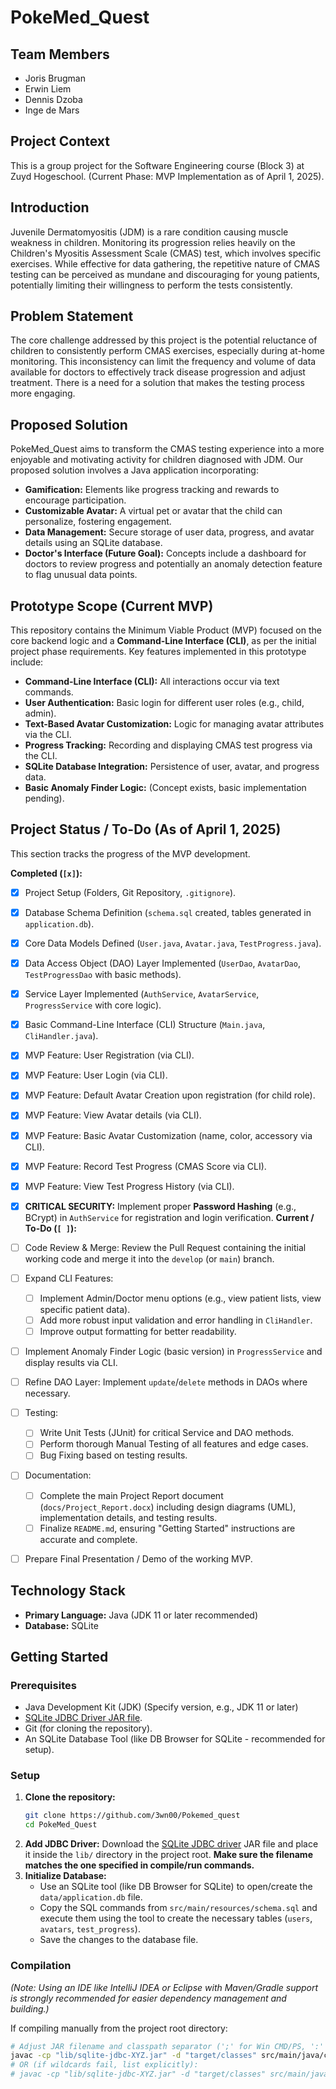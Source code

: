 # PokeMed_Quest

## Team Members

* Joris Brugman
* Erwin Liem
* Dennis Dzoba
* Inge de Mars

## Project Context

This is a group project for the Software Engineering course (Block 3) at Zuyd Hogeschool. (Current Phase: MVP Implementation as of April 1, 2025).

## Introduction

Juvenile Dermatomyositis (JDM) is a rare condition causing muscle weakness in children. Monitoring its progression relies heavily on the Children's Myositis Assessment Scale (CMAS) test, which involves specific exercises. While effective for data gathering, the repetitive nature of CMAS testing can be perceived as mundane and discouraging for young patients, potentially limiting their willingness to perform the tests consistently.

## Problem Statement

The core challenge addressed by this project is the potential reluctance of children to consistently perform CMAS exercises, especially during at-home monitoring. This inconsistency can limit the frequency and volume of data available for doctors to effectively track disease progression and adjust treatment. There is a need for a solution that makes the testing process more engaging.

## Proposed Solution

PokeMed_Quest aims to transform the CMAS testing experience into a more enjoyable and motivating activity for children diagnosed with JDM. Our proposed solution involves a Java application incorporating:

* **Gamification:** Elements like progress tracking and rewards to encourage participation.
* **Customizable Avatar:** A virtual pet or avatar that the child can personalize, fostering engagement.
* **Data Management:** Secure storage of user data, progress, and avatar details using an SQLite database.
* **Doctor's Interface (Future Goal):** Concepts include a dashboard for doctors to review progress and potentially an anomaly detection feature to flag unusual data points.

## Prototype Scope (Current MVP)

This repository contains the Minimum Viable Product (MVP) focused on the core backend logic and a **Command-Line Interface (CLI)**, as per the initial project phase requirements. Key features implemented in this prototype include:

* **Command-Line Interface (CLI):** All interactions occur via text commands.
* **User Authentication:** Basic login for different user roles (e.g., child, admin).
* **Text-Based Avatar Customization:** Logic for managing avatar attributes via the CLI.
* **Progress Tracking:** Recording and displaying CMAS test progress via the CLI.
* **SQLite Database Integration:** Persistence of user, avatar, and progress data.
* **Basic Anomaly Finder Logic:** (Concept exists, basic implementation pending).

## Project Status / To-Do (As of April 1, 2025)

This section tracks the progress of the MVP development.

**Completed (`[x]`):**

* [x] Project Setup (Folders, Git Repository, `.gitignore`).
* [x] Database Schema Definition (`schema.sql` created, tables generated in `application.db`).
* [x] Core Data Models Defined (`User.java`, `Avatar.java`, `TestProgress.java`).
* [x] Data Access Object (DAO) Layer Implemented (`UserDao`, `AvatarDao`, `TestProgressDao` with basic methods).
* [x] Service Layer Implemented (`AuthService`, `AvatarService`, `ProgressService` with core logic).
* [x] Basic Command-Line Interface (CLI) Structure (`Main.java`, `CliHandler.java`).
* [x] MVP Feature: User Registration (via CLI).
* [x] MVP Feature: User Login (via CLI).
* [x] MVP Feature: Default Avatar Creation upon registration (for child role).
* [x] MVP Feature: View Avatar details (via CLI).
* [x] MVP Feature: Basic Avatar Customization (name, color, accessory via CLI).
* [x] MVP Feature: Record Test Progress (CMAS Score via CLI).
* [x] MVP Feature: View Test Progress History (via CLI).
* [X] **CRITICAL SECURITY:** Implement proper **Password Hashing** (e.g., BCrypt) in `AuthService` for registration and login verification.
**Current / To-Do (`[ ]`):**


* [ ] Code Review & Merge: Review the Pull Request containing the initial working code and merge it into the `develop` (or `main`) branch.
* [ ] Expand CLI Features:
    * [ ] Implement Admin/Doctor menu options (e.g., view patient lists, view specific patient data).
    * [ ] Add more robust input validation and error handling in `CliHandler`.
    * [ ] Improve output formatting for better readability.
* [ ] Implement Anomaly Finder Logic (basic version) in `ProgressService` and display results via CLI.
* [ ] Refine DAO Layer: Implement `update`/`delete` methods in DAOs where necessary.
* [ ] Testing:
    * [ ] Write Unit Tests (JUnit) for critical Service and DAO methods.
    * [ ] Perform thorough Manual Testing of all features and edge cases.
    * [ ] Bug Fixing based on testing results.
* [ ] Documentation:
    * [ ] Complete the main Project Report document (`docs/Project_Report.docx`) including design diagrams (UML), implementation details, and testing results.
    * [ ] Finalize `README.md`, ensuring "Getting Started" instructions are accurate and complete.
* [ ] Prepare Final Presentation / Demo of the working MVP.

## Technology Stack

* **Primary Language:** Java (JDK 11 or later recommended)
* **Database:** SQLite

## Getting Started

### Prerequisites

* Java Development Kit (JDK) (Specify version, e.g., JDK 11 or later)
* [SQLite JDBC Driver JAR file](https://github.com/xerial/sqlite-jdbc/releases).
* Git (for cloning the repository).
* An SQLite Database Tool (like DB Browser for SQLite - recommended for setup).

### Setup

1.  **Clone the repository:**
    ```bash
    git clone https://github.com/3wn00/Pokemed_quest
    cd PokeMed_Quest
    ```
2.  **Add JDBC Driver:** Download the [SQLite JDBC driver](https://github.com/xerial/sqlite-jdbc/releases) JAR file and place it inside the `lib/` directory in the project root. **Make sure the filename matches the one specified in compile/run commands.**
3.  **Initialize Database:**
    * Use an SQLite tool (like DB Browser for SQLite) to open/create the `data/application.db` file.
    * Copy the SQL commands from `src/main/resources/schema.sql` and execute them using the tool to create the necessary tables (`users`, `avatars`, `test_progress`).
    * Save the changes to the database file.

### Compilation

*(Note: Using an IDE like IntelliJ IDEA or Eclipse with Maven/Gradle support is strongly recommended for easier dependency management and building.)*

If compiling manually from the project root directory:
```bash
# Adjust JAR filename and classpath separator (';' for Win CMD/PS, ':' for Bash/WSL/Mac)
javac -cp "lib/sqlite-jdbc-XYZ.jar" -d "target/classes" src/main/java/com/pokemedquest/*.java src/main/java/com/pokemedquest/*/*.java
# OR (if wildcards fail, list explicitly):
# javac -cp "lib/sqlite-jdbc-XYZ.jar" -d "target/classes" src/main/java/com/pokemedquest/Main.java src/main/java/com/pokemedquest/model/*.java src/main/java/com/pokemedquest/dao/*.java src/main/java/com/pokemedquest/service/*.java src/main/java/com/pokemedquest/cli/*.java src/main/java/com/pokemedquest/util/*.java
